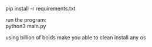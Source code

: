 pip install -r requirements.txt

run the program:\
python3 main.py

using billion of boids make you able to clean install any os
